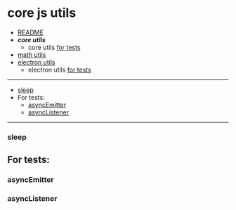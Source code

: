 # core js utils

- [README](../README.md)
- __***core utils***__
  - core utils [for tests](#for-tests) 
- [math utils](./math.md#math-js-utils)  
- [electron utils](./electron.md#electron-utils) 
  - electron utils [for tests](./electron.md#for-tests) 

***


- [sleep](#sleep)
- For tests:
  - [asyncEmitter](#asyncEmitter)
  - [asyncListener](#asyncListener)

***


### sleep


## For tests:

### asyncEmitter
### asyncListener